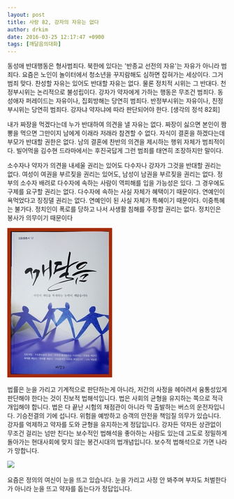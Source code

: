 ```yaml
---
layout: post
title: 사랑 82, 강자의 자유는 없다
author: drkim
date: 2016-03-25 12:17:47 +0900
tags: [깨달음의대화]
---
```

동성애 반대행동은 형사범죄다. 북한에 있다는 '반종교 선전의 자유'는 자유가 아니라 범죄다. 요즘은 노인이 놀이터에서 청소년을 꾸지람해도 심하면 잡혀가는 세상이다. 그거 범죄 맞다. 찬성할 자유는 있어도 반대할 자유는 없다. 물론 정치적 시위는 그 반대다. 천정부시위는 논리적으로 불성립이다. 강자가 약자에게 가하는 행동은 무조건 범죄다. 동성애자 퍼레이드는 자유이나, 집회방해는 당연히 범죄다. 반정부시위는 자유이나, 친정부시위는 당연히 범죄다. 강자냐 약자냐에 따라 판단되어야 한다. [생각의 정석 82회]

  


내가 짜장을 먹겠다는데 누가 반대하여 의견을 낼 자유는 없다. 짜장이 싫으면 본인이 짬뽕을 먹으면 그만이지 남에게 이래라 저래라 참견할 수 없다. 자식이 결혼을 하겠다는데 부모가 반대할 권한은 없다. 남의 결혼에 찬반의 의견을 제시하는 행위 자체가 범죄적이다. 빌어먹을 김수현 드라마에서는 후진국답게 그런 범죄를 태연히 조장하지만 말이다. 

  


소수자나 약자가 의견을 내세울 권리는 있어도 다수자나 강자가 그것을 반대할 권리는 없다. 여성이 여권을 부르짖을 권리는 있어도, 남성이 남권을 부르짖을 권리는 없다. 정부의 소수자 배려로 다수자에 속하는 사람이 역피해를 입을 가능성은 있다. 그 경우에도 구제를 요구할 권리는 없다. 다수자에 속하는 사실 자체가 혜택이기 때문이다. 연예인이 욕먹었다고 징징댈 권리는 없다. 연예인이 된 사실 자체가 특혜이기 때문이다. 이중특혜는 불가다. 정치인이 폭로를 당하고 나서 사생활 침해를 주장할 권리는 없다. 정치인은 봉사가 의무이기 때문이다

  


![](/files/attach/images/198/257/691/aDSC01523.JPG)

  


법률은 눈을 가리고 기계적으로 판단하는게 아니라, 저간의 사정을 헤아려서 융통성있게 판단해야 한다는 것이 진보적 법해석입니다. 법은 사회의 균형을 유지하는 쪽으로 적극 개입해야 합니다. 법은 다 끝난 시험의 채점관이 아니라 막 출발하는 버스의 운전자입니다. 기승전결의 기에 섭니다. 위험을 예방하고 승객의 안전을 책임질 의무가 있습니다. 강자를 억제하고 약자를 도와 균형을 유지하는게 정답입니다. 강자든 약자든 상관없이 무조건 걸리는 넘만 친다는 보수적인 법해석을 좋아하는 사람도 있는데 고도로 정밀하게 돌아가는 현대사회에 맞지 않는 봉건시대의 법개념입니다. 보수적 법해석으로 가면 나라가 망합니다.

  


![](/files/attach/images/198/257/691/다운로드.jpg)

  


요즘은 정의의 여신이 눈을 뜨고 있습니다. 눈을 가리고 사정 안 봐주며 부자도 처벌한다가 아니라 눈을 뜨고 약자를 돕는다가 정답입니다.